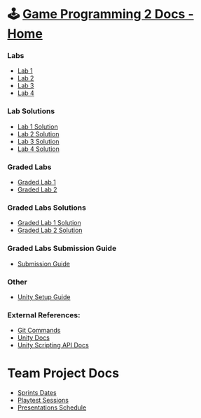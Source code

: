 <html>
<head>
    <link rel="shortcut icon" type="image/x-icon" href="favicon.ico?">
</head>
</html>

# 🕹️ [Game Programming 2 Docs - Home](https://abdullahzen.github.io/game-programming-docs/)

### Labs
* [Lab 1](./labs/lab_1.md)
* [Lab 2](./labs/lab_2.md)
* [Lab 3](./labs/lab_3.md)
* [Lab 4](./labs/lab_4.md)

### Lab Solutions
* [Lab 1 Solution](https://github.com/abdullahzen/game-programming-solutions/tree/main/Lab_1_Solution)
* [Lab 2 Solution](https://github.com/abdullahzen/game-programming-solutions/tree/main/Lab_2_Solution)
* [Lab 3 Solution](https://github.com/abdullahzen/game-programming-solutions/tree/main/Lab_3_Solution)
* [Lab 4 Solution](https://github.com/abdullahzen/game-programming-solutions/tree/main/Lab_4_Solution)


### Graded Labs
* [Graded Lab 1](./graded_labs/graded_lab_1.md)
* [Graded Lab 2](./graded_labs/graded_lab_2.md)

### Graded Labs Solutions
* [Graded Lab 1 Solution](https://github.com/abdullahzen/game-programming-solutions/tree/main/Graded_Lab_1_Solution)
* [Graded Lab 2 Solution](https://github.com/abdullahzen/game-programming-solutions/tree/main/Graded_Lab_2_Solution)

### Graded Labs Submission Guide
* [Submission Guide](./graded_labs/submission_guide.md)

### Other
* [Unity Setup Guide](./unity_install.md)

### External References:
* [Git Commands](https://git-scm.com/docs/git)
* [Unity Docs](https://docs.unity3d.com/2021.3/Documentation/Manual/index.html)
* [Unity Scripting API Docs](https://docs.unity3d.com/2021.3/Documentation/ScriptReference/index.html)

# Team Project Docs
* [Sprints Dates](./project/sprint_dates.md)
* [Playtest Sessions](./project/playtest_sessions.md)
* [Presentations Schedule](./project/presentations.md)

